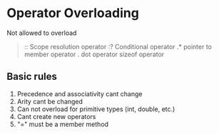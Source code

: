 # Operator Overloading

Not allowed to overload
> :: Scope resolution operator 
> :? Conditional operator
> .* pointer to member operator
> . dot operator
> sizeof operator

## Basic rules
1. Precedence and associativity cant change
2. Arity cant be changed
3. Can not overload for primitive types (int, double, etc.)
4. Cant create new operators
5. "=" must be a member method
